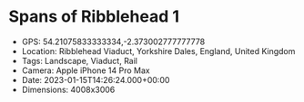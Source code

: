# Spans of Ribblehead 1

- GPS: 54.21075833333334,-2.373002777777778
- Location: Ribblehead Viaduct, Yorkshire Dales, England, United Kingdom
- Tags: Landscape, Viaduct, Rail
- Camera: Apple iPhone 14 Pro Max
- Date: 2023-01-15T14:26:24.000+00:00
- Dimensions: 4008x3006
